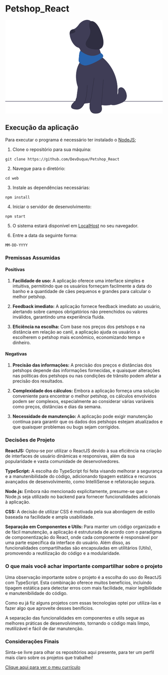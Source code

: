 ﻿# Petshop_React

<img src="./public/dog.svg" height="300px" alt="devduque" />

## Execução da aplicação

Para executar o programa é necessário ter instalado o [NodeJS](https://nodejs.org/en);

1. Clone o repositório para sua máquina:

```
git clone https://github.com/DevDuque/Petshop_React
```

2. Navegue para o diretório:
```
cd web
```

3. Instale as dependências necessárias:
```
npm install
```

4. Iniciar o servidor de desenvolvimento:
```
npm start
```
5. O sistema estará disponível em [LocalHost](http://localhost:3000) no seu navegador.

6. Entre a data da seguinte forma:
```
MM-DD-YYYY
```

### Premissas Assumidas
#### Positivas
1. **Facilidade de uso:** A aplicação oferece uma interface simples e intuitiva, permitindo que os usuários forneçam facilmente a data do banho e a quantidade de cães pequenos e grandes para calcular o melhor petshop.

2. **Feedback imediato:** A aplicação fornece feedback imediato ao usuário, alertando sobre campos obrigatórios não preenchidos ou valores inválidos, garantindo uma experiência fluida.

3. **Eficiência na escolha:** Com base nos preços dos petshops e na distância em relação ao canil, a aplicação ajuda os usuários a escolherem o petshop mais econômico, economizando tempo e dinheiro.

#### Negativas
1. **Precisão das informações:** A precisão dos preços e distâncias dos petshops depende das informações fornecidas, e quaisquer alterações nas políticas dos petshops ou nas condições de trânsito podem afetar a precisão dos resultados.

2. **Complexidade dos cálculos:** Embora a aplicação forneça uma solução conveniente para encontrar o melhor petshop, os cálculos envolvidos podem ser complexos, especialmente ao considerar várias variáveis como preços, distâncias e dias da semana.

3. **Necessidade de manutenção:** A aplicação pode exigir manutenção contínua para garantir que os dados dos petshops estejam atualizados e que quaisquer problemas ou bugs sejam corrigidos.


### Decisões de Projeto
**ReactJS:** Optou-se por utilizar o ReactJS devido à sua eficiência na criação de interfaces de usuário dinâmicas e responsivas, além da sua popularidade e vasta comunidade de desenvolvedores.

**TypeScript:** A escolha do TypeScript foi feita visando melhorar a segurança e a manutenibilidade do código, adicionando tipagem estática e recursos avançados de desenvolvimento, como IntelliSense e refatoração segura.

**Node.js:** Embora não mencionado explicitamente, presume-se que o Node.js seja utilizado no backend para fornecer funcionalidades adicionais à aplicação.

**CSS:** A decisão de utilizar CSS é motivada pela sua abordagem de estilo baseada na facilidade e ampla usabilidade.

**Separação em Componentes e Utils:** Para manter um código organizado e de fácil manutenção, a aplicação é estruturada de acordo com o paradigma de componentização do React, onde cada componente é responsável por uma parte específica da interface do usuário. Além disso, as funcionalidades compartilhadas são encapsuladas em utilitários (Utils), promovendo a reutilização do código e a modularidade.


### O que mais você achar importante compartilhar sobre o projeto

Uma observação importante sobre o projeto é a escolha do uso do ReactJS com TypeScript. Esta combinação oferece muitos benefícios, incluindo tipagem estática para detectar erros com mais facilidade, maior legibilidade e manutenibilidade do código.

Como eu já fiz alguns projetos com essas tecnologias optei por utiliza-las e fazer algo que aproveite desses benifícios.

A separação das funcionalidades em componentes e utils segue as melhores práticas de desenvolvimento, tornando o código mais limpo, reutilizável e fácil de dar manutenção.


### Considerações Finais

Sinta-se livre para olhar os repositórios aqui presente, para ter um perfil mais claro sobre os projetos que trabalhei!

[Clique aqui para ver o meu currículo](https://drive.google.com/file/d/1f86QCROaa_OolPdghZAWnKX9I0fCirNz/view?usp=sharing)